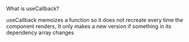 What is useCallback?

useCallback memoizes a function so it does not recreate every time the component renders, It only makes a new version if something in its dependency array changes